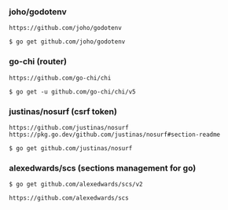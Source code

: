 ### joho/godotenv

    https://github.com/joho/godotenv

    $ go get github.com/joho/godotenv


### go-chi  (router)

    https://github.com/go-chi/chi

    $ go get -u github.com/go-chi/chi/v5


### justinas/nosurf  (csrf token)

    https://github.com/justinas/nosurf
    https://pkg.go.dev/github.com/justinas/nosurf#section-readme

    $ go get github.com/justinas/nosurf


### alexedwards/scs  (sections management for go)

    $ go get github.com/alexedwards/scs/v2

    https://github.com/alexedwards/scs